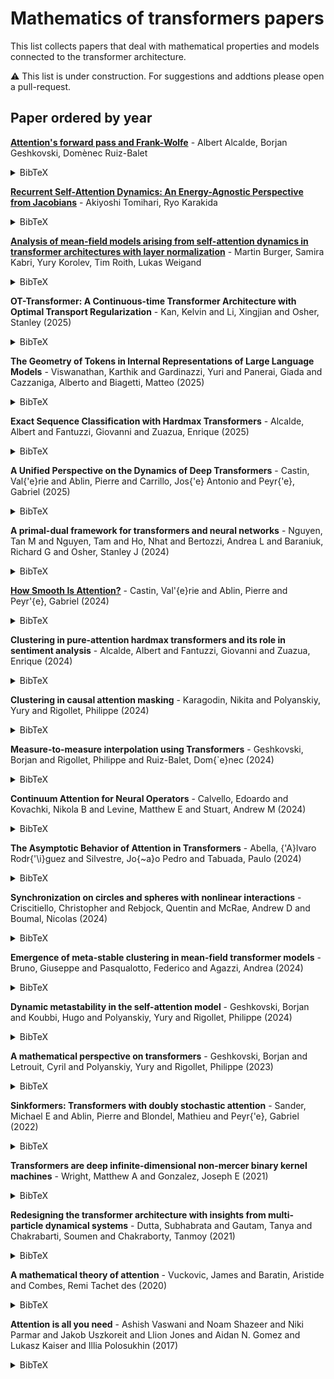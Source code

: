 # Mathematics of transformers papers

This list collects papers that deal with mathematical properties and models connected to the transformer architecture.

⚠️ This list is under construction. For suggestions and addtions please open a pull-request.


## Paper ordered by year

**[Attention's forward pass and Frank-Wolfe](https://arxiv.org/abs/2508.09628)** - Albert Alcalde, Borjan Geshkovski, Domènec Ruiz-Balet

<details>
<summary>BibTeX</summary>

```bibtex
@article{alcalde2025attention,
  title={Attention's forward pass and Frank-Wolfe},
  author={Alcalde, Albert and Geshkovski, Borjan and Ruiz-Balet, Dom{\`e}nec},
  journal={arXiv preprint arXiv:2508.09628},
  year={2025}
}
```
</details>

**[Recurrent Self-Attention Dynamics: An Energy-Agnostic Perspective from Jacobians](https://arxiv.org/abs/2505.19458)** - Akiyoshi Tomihari, Ryo Karakida

<details>
<summary>BibTeX</summary>

```bibtex
@misc{tomihari2025recurrentselfattentiondynamicsenergyagnostic,
      title={Recurrent Self-Attention Dynamics: An Energy-Agnostic Perspective from Jacobians}, 
      author={Akiyoshi Tomihari and Ryo Karakida},
      year={2025},
      eprint={2505.19458},
      archivePrefix={arXiv},
      primaryClass={cs.LG},
      url={https://arxiv.org/abs/2505.19458}, 
}
```
</details>

**[Analysis of mean-field models arising from self-attention dynamics in transformer architectures with layer normalization](https://arxiv.org/abs/2501.03096)** - Martin Burger, Samira Kabri, Yury Korolev, Tim Roith, Lukas Weigand

<details>
<summary>BibTeX</summary>

```bibtex
@article{burger2025analysis,
  title={Analysis of mean-field models arising from self-attention dynamics in transformer architectures with layer normalization},
  author={Burger, Martin and Kabri, Samira and Korolev, Yury and Roith, Tim and Weigand, Lukas},
  journal={Philosophical Transactions A},
  volume={383},
  number={2298},
  pages={20240233},
  year={2025},
  publisher={The Royal Society}
}
```
</details>

**OT-Transformer: A Continuous-time Transformer Architecture with Optimal Transport Regularization** - Kan, Kelvin and Li, Xingjian and Osher, Stanley (2025)
<details>
<summary>BibTeX</summary>

```bibtex
@article{kan2025ot,    year = {2025},
    journal = {arXiv preprint arXiv:2501.18793},
    author = {Kan, Kelvin and Li, Xingjian and Osher, Stanley},
    title = {OT-Transformer: A Continuous-time Transformer Architecture with Optimal Transport Regularization},}
```
</details>

**The Geometry of Tokens in Internal Representations of Large Language Models** - Viswanathan, Karthik and Gardinazzi, Yuri and Panerai, Giada and Cazzaniga, Alberto and Biagetti, Matteo (2025)
<details>
<summary>BibTeX</summary>

```bibtex
@article{viswanathan2025geometry,    year = {2025},
    journal = {arXiv preprint arXiv:2501.10573},
    author = {Viswanathan, Karthik and Gardinazzi, Yuri and Panerai, Giada and Cazzaniga, Alberto and Biagetti, Matteo},
    title = {The Geometry of Tokens in Internal Representations of Large Language Models},}
```
</details>

**Exact Sequence Classification with Hardmax Transformers** - Alcalde, Albert and Fantuzzi, Giovanni and Zuazua, Enrique (2025)
<details>
<summary>BibTeX</summary>

```bibtex
@article{alcalde2025exact,    year = {2025},
    journal = {arXiv preprint arXiv:2502.02270},
    author = {Alcalde, Albert and Fantuzzi, Giovanni and Zuazua, Enrique},
    title = {Exact Sequence Classification with Hardmax Transformers},}
```
</details>

**A Unified Perspective on the Dynamics of Deep Transformers** - Castin, Val{\'e}rie and Ablin, Pierre and Carrillo, Jos{\'e} Antonio and Peyr{\'e}, Gabriel (2025)
<details>
<summary>BibTeX</summary>

```bibtex
@article{castin2025unified,    year = {2025},
    journal = {arXiv preprint arXiv:2501.18322},
    author = {Castin, Val{\'e}rie and Ablin, Pierre and Carrillo, Jos{\'e} Antonio and Peyr{\'e}, Gabriel},
    title = {A Unified Perspective on the Dynamics of Deep Transformers},}
```
</details>

**A primal-dual framework for transformers and neural networks** - Nguyen, Tan M and Nguyen, Tam and Ho, Nhat and Bertozzi, Andrea L and Baraniuk, Richard G and Osher, Stanley J (2024)
<details>
<summary>BibTeX</summary>

```bibtex
@article{nguyen2024primal,    year = {2024},
    journal = {arXiv:2406.13781},
    author = {Nguyen, Tan M and Nguyen, Tam and Ho, Nhat and Bertozzi, Andrea L and Baraniuk, Richard G and Osher, Stanley J},
    title = {A primal-dual framework for transformers and neural networks},}
```
</details>

[**How Smooth Is Attention?**](https://proceedings.mlr.press/v235/castin24a.html) - Castin, Val\'{e}rie and Ablin, Pierre and Peyr\'{e}, Gabriel (2024)
<details>
<summary>BibTeX</summary>

```bibtex
@inproceedings{castin2024howsmooth,    url = {https://proceedings.mlr.press/v235/castin24a.html},
    pdf = {https://raw.githubusercontent.com/mlresearch/v235/main/assets/castin24a/castin24a.pdf},
    publisher = {PMLR},
    series = {Proceedings of Machine Learning Research},
    volume = {235},
    editor = {Salakhutdinov, Ruslan and Kolter, Zico and Heller, Katherine and Weller, Adrian and Oliver, Nuria and Scarlett, Jonathan and Berkenkamp, Felix},
    year = {2024},
    pages = {5817--5840},
    booktitle = {Proceedings of the 41st International Conference on Machine Learning},
    author = {Castin, Val\'{e}rie and Ablin, Pierre and Peyr\'{e}, Gabriel},
    title = {How Smooth Is Attention?},}
```
</details>

**Clustering in pure-attention hardmax transformers and its role in sentiment analysis** - Alcalde, Albert and Fantuzzi, Giovanni and Zuazua, Enrique (2024)
<details>
<summary>BibTeX</summary>

```bibtex
@article{alcalde2024clustering,    year = {2024},
    journal = {arXiv preprint arXiv:2407.01602},
    author = {Alcalde, Albert and Fantuzzi, Giovanni and Zuazua, Enrique},
    title = {Clustering in pure-attention hardmax transformers and its role in sentiment analysis},}
```
</details>

**Clustering in causal attention masking** - Karagodin, Nikita and Polyanskiy, Yury and Rigollet, Philippe (2024)
<details>
<summary>BibTeX</summary>

```bibtex
@article{karagodin2024clustering,    year = {2024},
    journal = {arXiv preprint arXiv:2411.04990},
    author = {Karagodin, Nikita and Polyanskiy, Yury and Rigollet, Philippe},
    title = {Clustering in causal attention masking},}
```
</details>

**Measure-to-measure interpolation using Transformers** - Geshkovski, Borjan and Rigollet, Philippe and Ruiz-Balet, Dom{\`e}nec (2024)
<details>
<summary>BibTeX</summary>

```bibtex
@article{geshkovski2024measure,    year = {2024},
    journal = {arXiv preprint arXiv:2411.04551},
    author = {Geshkovski, Borjan and Rigollet, Philippe and Ruiz-Balet, Dom{\`e}nec},
    title = {Measure-to-measure interpolation using Transformers},}
```
</details>

**Continuum Attention for Neural Operators** - Calvello, Edoardo and Kovachki, Nikola B and Levine, Matthew E and Stuart, Andrew M (2024)
<details>
<summary>BibTeX</summary>

```bibtex
@article{calvello2024continuum,    year = {2024},
    journal = {arXiv:2406.06486},
    author = {Calvello, Edoardo and Kovachki, Nikola B and Levine, Matthew E and Stuart, Andrew M},
    title = {Continuum Attention for Neural Operators},}
```
</details>

**The Asymptotic Behavior of Attention in Transformers** - Abella, {\'A}lvaro Rodr{\'\i}guez and Silvestre, Jo{\~a}o Pedro and Tabuada, Paulo (2024)
<details>
<summary>BibTeX</summary>

```bibtex
@article{abella2024asymptotic,    year = {2024},
    journal = {arXiv preprint arXiv:2412.02682},
    author = {Abella, {\'A}lvaro Rodr{\'\i}guez and Silvestre, Jo{\~a}o Pedro and Tabuada, Paulo},
    title = {The Asymptotic Behavior of Attention in Transformers},}
```
</details>

**Synchronization on circles and spheres with nonlinear interactions** - Criscitiello, Christopher and Rebjock, Quentin and McRae, Andrew D and Boumal, Nicolas (2024)
<details>
<summary>BibTeX</summary>

```bibtex
@article{criscitiello2024synchronization,    year = {2024},
    journal = {arXiv:2405.18273},
    author = {Criscitiello, Christopher and Rebjock, Quentin and McRae, Andrew D and Boumal, Nicolas},
    title = {Synchronization on circles and spheres with nonlinear interactions},}
```
</details>

**Emergence of meta-stable clustering in mean-field transformer models** - Bruno, Giuseppe and Pasqualotto, Federico and Agazzi, Andrea (2024)
<details>
<summary>BibTeX</summary>

```bibtex
@article{bruno2024emergence,    year = {2024},
    journal = {arXiv preprint arXiv:2410.23228},
    author = {Bruno, Giuseppe and Pasqualotto, Federico and Agazzi, Andrea},
    title = {Emergence of meta-stable clustering in mean-field transformer models},}
```
</details>

**Dynamic metastability in the self-attention model** - Geshkovski, Borjan and Koubbi, Hugo and Polyanskiy, Yury and Rigollet, Philippe (2024)
<details>
<summary>BibTeX</summary>

```bibtex
@article{geshkovski2024dynamic,    year = {2024},
    journal = {arXiv preprint arXiv:2410.06833},
    author = {Geshkovski, Borjan and Koubbi, Hugo and Polyanskiy, Yury and Rigollet, Philippe},
    title = {Dynamic metastability in the self-attention model},}
```
</details>

**A mathematical perspective on transformers** - Geshkovski, Borjan and Letrouit, Cyril and Polyanskiy, Yury and Rigollet, Philippe (2023)
<details>
<summary>BibTeX</summary>

```bibtex
@article{geshkovski2023mathematical,    year = {2023},
    journal = {arXiv:2312.10794},
    author = {Geshkovski, Borjan and Letrouit, Cyril and Polyanskiy, Yury and Rigollet, Philippe},
    title = {A mathematical perspective on transformers},}
```
</details>

**Sinkformers: Transformers with doubly stochastic attention** - Sander, Michael E and Ablin, Pierre and Blondel, Mathieu and Peyr{\'e}, Gabriel (2022)
<details>
<summary>BibTeX</summary>

```bibtex
@inproceedings{sander2022sinkformers,    year = {2022},
    pages = {3515--3530},
    booktitle = {International Conference on Artificial Intelligence and Statistics},
    author = {Sander, Michael E and Ablin, Pierre and Blondel, Mathieu and Peyr{\'e}, Gabriel},
    title = {Sinkformers: Transformers with doubly stochastic attention},}
```
</details>

**Transformers are deep infinite-dimensional non-mercer binary kernel machines** - Wright, Matthew A and Gonzalez, Joseph E (2021)
<details>
<summary>BibTeX</summary>

```bibtex
@article{wright2021transformers,    year = {2021},
    journal = {arXiv:2106.01506},
    author = {Wright, Matthew A and Gonzalez, Joseph E},
    title = {Transformers are deep infinite-dimensional non-mercer binary kernel machines},}
```
</details>

**Redesigning the transformer architecture with insights from multi-particle dynamical systems** - Dutta, Subhabrata and Gautam, Tanya and Chakrabarti, Soumen and Chakraborty, Tanmoy (2021)
<details>
<summary>BibTeX</summary>

```bibtex
@article{dutta2021redesigning,    year = {2021},
    pages = {5531--5544},
    volume = {34},
    journal = {Advances in Neural Information Processing Systems},
    author = {Dutta, Subhabrata and Gautam, Tanya and Chakrabarti, Soumen and Chakraborty, Tanmoy},
    title = {Redesigning the transformer architecture with insights from multi-particle dynamical systems},}
```
</details>

**A mathematical theory of attention** - Vuckovic, James and Baratin, Aristide and Combes, Remi Tachet des (2020)
<details>
<summary>BibTeX</summary>

```bibtex
@article{vuckovic2020mathematical,    year = {2020},
    journal = {arXiv:2007.02876},
    author = {Vuckovic, James and Baratin, Aristide and Combes, Remi Tachet des},
    title = {A mathematical theory of attention},}
```
</details>

**Attention is all you need** - Ashish Vaswani and Noam Shazeer and Niki Parmar and Jakob Uszkoreit and Llion Jones and Aidan N. Gomez and Lukasz Kaiser and Illia Polosukhin (2017)
<details>
<summary>BibTeX</summary>

```bibtex
@article{vaswani2017attention,    year = {2017},
    journal = {Advances in Neural Information Processing Systems},
    author = {Ashish Vaswani and Noam Shazeer and Niki Parmar and Jakob Uszkoreit and Llion Jones and Aidan N. Gomez and Lukasz Kaiser and Illia Polosukhin},
    title = {Attention is all you need},}
```
</details>
